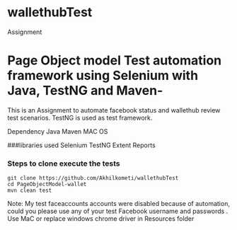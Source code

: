 # wallethubTest
Assignment

# Page Object model Test automation framework using Selenium with Java, TestNG and Maven-
This is an Assignment to automate facebook status and wallethub review test scenarios.
TestNG is used as test framework.


Dependency
Java
Maven
MAC OS

###libraries used
Selenium
TestNG
Extent Reports

### Steps to clone execute the tests
```
git clone https://github.com/Akhilkometi/wallethubTest
cd PageObjectModel-wallet
mvn clean test
```

Note:
My test faceaccounts accounts were disabled because of automation, could you please use any of your test Facebook username and passwords .
Use MaC or replace windows chrome driver in Resources folder
